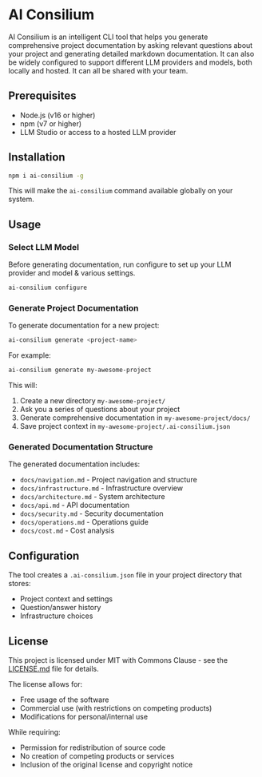 # AI Consilium

AI Consilium is an intelligent CLI tool that helps you generate comprehensive project documentation by asking relevant questions about your project and generating detailed markdown documentation.
It can also be widely configured to support different LLM providers and models, both locally and hosted. It can all be shared with your team.

## Prerequisites

- Node.js (v16 or higher)
- npm (v7 or higher)
- LLM Studio or access to a hosted LLM provider

## Installation

```bash
npm i ai-consilium -g
```

This will make the `ai-consilium` command available globally on your system.

## Usage

### Select LLM Model

Before generating documentation, run configure to set up your LLM provider and model & various settings.

```bash
ai-consilium configure
```

### Generate Project Documentation

To generate documentation for a new project:

```bash
ai-consilium generate <project-name>
```

For example:
```bash
ai-consilium generate my-awesome-project
```

This will:
1. Create a new directory `my-awesome-project/`
2. Ask you a series of questions about your project
3. Generate comprehensive documentation in `my-awesome-project/docs/`
4. Save project context in `my-awesome-project/.ai-consilium.json`

### Generated Documentation Structure

The generated documentation includes:

- `docs/navigation.md` - Project navigation and structure
- `docs/infrastructure.md` - Infrastructure overview
- `docs/architecture.md` - System architecture
- `docs/api.md` - API documentation
- `docs/security.md` - Security documentation
- `docs/operations.md` - Operations guide
- `docs/cost.md` - Cost analysis

## Configuration

The tool creates a `.ai-consilium.json` file in your project directory that stores:
- Project context and settings
- Question/answer history
- Infrastructure choices

## License

This project is licensed under MIT with Commons Clause - see the [LICENSE.md](license.md) file for details.

The license allows for:
- Free usage of the software
- Commercial use (with restrictions on competing products)
- Modifications for personal/internal use

While requiring:
- Permission for redistribution of source code
- No creation of competing products or services
- Inclusion of the original license and copyright notice 